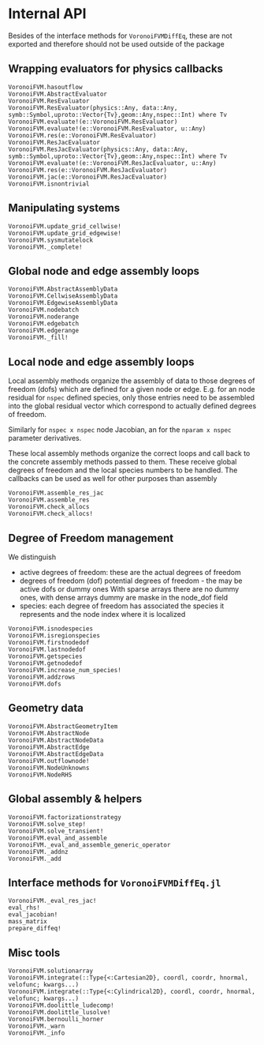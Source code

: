 # Internal API


Besides of the interface methods for `VoronoiFVMDiffEq`, 
these are not exported and therefore should not be used outside of the package


## Wrapping evaluators for physics callbacks
```@docs 
VoronoiFVM.hasoutflow
VoronoiFVM.AbstractEvaluator
VoronoiFVM.ResEvaluator
VoronoiFVM.ResEvaluator(physics::Any, data::Any, symb::Symbol,uproto::Vector{Tv},geom::Any,nspec::Int) where Tv
VoronoiFVM.evaluate!(e::VoronoiFVM.ResEvaluator)
VoronoiFVM.evaluate!(e::VoronoiFVM.ResEvaluator, u::Any)
VoronoiFVM.res(e::VoronoiFVM.ResEvaluator)
VoronoiFVM.ResJacEvaluator
VoronoiFVM.ResJacEvaluator(physics::Any, data::Any, symb::Symbol,uproto::Vector{Tv},geom::Any,nspec::Int) where Tv
VoronoiFVM.evaluate!(e::VoronoiFVM.ResJacEvaluator, u::Any)
VoronoiFVM.res(e::VoronoiFVM.ResJacEvaluator)
VoronoiFVM.jac(e::VoronoiFVM.ResJacEvaluator)
VoronoiFVM.isnontrivial
```

## Manipulating systems
```@docs
VoronoiFVM.update_grid_cellwise!
VoronoiFVM.update_grid_edgewise!
VoronoiFVM.sysmutatelock
VoronoiFVM._complete!
```

## Global node and edge assembly loops
```@docs 
VoronoiFVM.AbstractAssemblyData
VoronoiFVM.CellwiseAssemblyData
VoronoiFVM.EdgewiseAssemblyData
VoronoiFVM.nodebatch
VoronoiFVM.noderange
VoronoiFVM.edgebatch
VoronoiFVM.edgerange
VoronoiFVM._fill!
```



## Local node and edge assembly loops

Local assembly methods organize the assembly of data to those degrees of freedom (dofs) which are defined for a given node or edge.
E.g. for an node residual for `nspec` defined species, only those entries need to be assembled into the global residual vector which correspond to actually defined degrees of freedom. 

Similarly for  `nspec x nspec` node Jacobian, an for the `nparam x nspec` parameter derivatives.

These local assembly methods organize the correct loops and call back to the concrete assembly methods passed to them.
These receive global degrees of freedom and the local species numbers to be handled. The callbacks can be used as well for other purposes than assembly

```@docs 
VoronoiFVM.assemble_res_jac
VoronoiFVM.assemble_res
VoronoiFVM.check_allocs
VoronoiFVM.check_allocs!
```


## Degree of Freedom management



We distinguish
- active degrees of freedom: these are the actual degrees of freedom 
- degrees of freedom (dof)  potential degrees of freedom - the may be active dofs or dummy ones
  With sparse arrays there are no dummy ones, with dense arrays dummy are maske in the node_dof field
- species: each degree of freedom has associated the species it represents and the node index where it is localized  




```@docs 
VoronoiFVM.isnodespecies
VoronoiFVM.isregionspecies
VoronoiFVM.firstnodedof
VoronoiFVM.lastnodedof
VoronoiFVM.getspecies
VoronoiFVM.getnodedof
VoronoiFVM.increase_num_species!
VoronoiFVM.addzrows
VoronoiFVM.dofs
```


## Geometry data
```@docs
VoronoiFVM.AbstractGeometryItem
VoronoiFVM.AbstractNode
VoronoiFVM.AbstractNodeData
VoronoiFVM.AbstractEdge
VoronoiFVM.AbstractEdgeData
VoronoiFVM.outflownode!
VoronoiFVM.NodeUnknowns
VoronoiFVM.NodeRHS
```

## Global assembly & helpers

```@docs 
VoronoiFVM.factorizationstrategy
VoronoiFVM.solve_step!
VoronoiFVM.solve_transient!
VoronoiFVM.eval_and_assemble
VoronoiFVM._eval_and_assemble_generic_operator
VoronoiFVM._addnz
VoronoiFVM._add
```

## Interface methods for `VoronoiFVMDiffEq.jl`
```@docs
VoronoiFVM._eval_res_jac!
eval_rhs!
eval_jacobian!
mass_matrix
prepare_diffeq!
```

## Misc tools
```@docs
VoronoiFVM.solutionarray
VoronoiFVM.integrate(::Type{<:Cartesian2D}, coordl, coordr, hnormal, velofunc; kwargs...)
VoronoiFVM.integrate(::Type{<:Cylindrical2D}, coordl, coordr, hnormal, velofunc; kwargs...)
VoronoiFVM.doolittle_ludecomp!
VoronoiFVM.doolittle_lusolve!
VoronoiFVM.bernoulli_horner
VoronoiFVM._warn
VoronoiFVM._info
```
